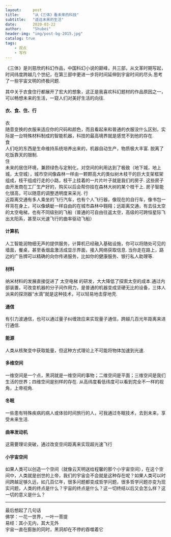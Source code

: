 ```yaml
---
layout:     post  
title:      "从《三体》看未来的科技"  
subtitle:   "遥远未来的生活"  
date:       2020-03-22  
author:     "Shubei"  
header-img: "img/post-bg-2015.jpg"  
catalog: true  
tags:  
    - 观点  
    - 写作    
---
```


《三体》是刘慈欣的科幻作品，中国科幻小说的巅峰，共三部，从文革时期写起，时间纬度跨越几个世纪，在第三部中更进一步将时间延伸到宇宙时间的尽头.思考了一些宇宙文明的终极问题.  

其中关于衣食住行都展开了宏大的想象，这正是我喜欢科幻题材的作品原因之一，可以畅想未来的生活，一窥人们对美好生活的向往.  

#### 衣、食、住、行
衣  
随意变换的衣服来适应你的尺码和颜色，而且看起来和普通的衣服没什么区别，实际是一台特殊材料制成的智能机器，科技的最高境界就是感觉不到他的存在.    
食  
人们吃的东西是生命维持系统培养出来的，机器自动生产，物质极大丰富.  脱离了吃饭靠天的限制.    
住  
未来的居住环境，兼顾绿色与定制化，对空间的利用达到了极致（地下城，地上城，太空城），城市空间像森林一样由一颗颗高大的类似树木枝干的巨大支架框架组成，枝干组成行走的小路，枝干上挂着的一片片叶子就是我们的房子. 这些房子由开发商在工厂生产好的，购买以后会帮你挂在森林大树的某个枝干上. 房子智能化很高，可以随意的调整透明度来采光. 
行  
近距离交通有多人乘坐的飞行汽车，也有个人飞行器，像现在的自行车，像书包一样背在身上，可以像蜻蜓一样自由的在城市森林中翱翔；远距离交通，有去往太空的太空电梯，也有不同级别的飞船（普通的可自由往返太空，高级的可跨恒星际飞出太阳系，甚至以光速飞行的曲率驱动飞船）

#### 计算机  
人工智能润物细无声的提供服务，计算机已经融入基础设施，你可以将随处可见的墙面，餐桌，甚至香烟盒激活成显示界面，接入网络获取信息.  当你走在路上，路边的广告牌可以精确的向你传递服务，比如你的健康服务、银行私人助理等.  

#### 材料  
纳米材料的发展直接促进了 太空电梯 的研发，大大降低了探索太空的成本.通过内部装置，可改变机器的分子间作用力，是普通的机器变成坚硬无比的设备，三体人派来的探测器“水滴”就是这种技术，可以轻易地击穿地壳.

#### 通信  
有引力波通信，也可以通过量子纠缠效应来实现量子通信，跨越几百光年距离来进行通信.

#### 能源  
人类从核聚变中获取能量，但这种方式理论上不可能将物体加速到光速. 

#### 多维空间
一维空间是一个点，黑洞就是一维空间的事物；二维空间是平面；三维空间是我们生活的世界；四维空间是别样的存在. 从高纬度看低纬度可以看到完全不一样的视角，上帝视角.  

#### 冬眠  
一些患有特殊疾病的病人或体验时间旅行的人，可我通过冬眠技术，去到未来，享受未来生活.

#### 曲率发动机  
这需要理论突破，通过改变空间距离来实现超光速飞行

#### 小宇宙空间  
如果人类可以创造一个空间（就像云天明送给程馨的那个小宇宙空间），在这个空间中，人类就是创世的上帝，我们的宇宙会不会就是这种存在呢？如果人类可以时间跨越足够久远，如几百亿年，很多问题都变成哲学问题，很多哲学问题亦变为现实问题，人类的终点是什么？宇宙的终点是什么？这一切终结以后又会怎么样？这一切的意义是什么？ 

----
最后想起了几句话  
佛学：一花一世界，一叶一菩提  
易经：其小无内，其大无外  
宇宙一直在膨胀的同时，黑洞却在不停的吞噬着它    
